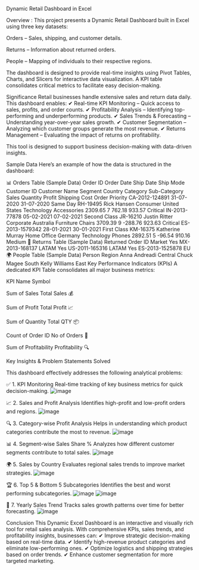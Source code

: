 Dynamic Retail Dashboard in Excel


Overview : 
This project presents a Dynamic Retail Dashboard built in Excel using three key datasets:

Orders – Sales, shipping, and customer details.

Returns – Information about returned orders.

People – Mapping of individuals to their respective regions.

The dashboard is designed to provide real-time insights using Pivot Tables, Charts, and Slicers for interactive data visualization. A KPI table consolidates critical metrics to facilitate easy decision-making.

Significance
Retail businesses handle extensive sales and return data daily. This dashboard enables:
✔ Real-time KPI Monitoring – Quick access to sales, profits, and order counts.
✔ Profitability Analysis – Identifying top-performing and underperforming products.
✔ Sales Trends & Forecasting – Understanding year-over-year sales growth.
✔ Customer Segmentation – Analyzing which customer groups generate the most revenue.
✔ Returns Management – Evaluating the impact of returns on profitability.

This tool is designed to support business decision-making with data-driven insights.

Sample Data
Here’s an example of how the data is structured in the dashboard:

📊 Orders Table (Sample Data)
Order ID	Order Date	Ship Date	Ship Mode	Customer ID	Customer Name	Segment	Country	Category	Sub-Category	Sales	Quantity	Profit	Shipping Cost	Order Priority
CA-2012-124891	31-07-2020	31-07-2020	Same Day	RH-19495	Rick Hansen	Consumer	United States	Technology	Accessories	2309.65	7	762.18	933.57	Critical
IN-2013-77878	05-02-2021	07-02-2021	Second Class	JR-16210	Justin Ritter	Corporate	Australia	Furniture	Chairs	3709.39	9	-288.76	923.63	Critical
ES-2013-1579342	28-01-2021	30-01-2021	First Class	KM-16375	Katherine Murray	Home Office	Germany	Technology	Phones	2892.51	5	-96.54	910.16	Medium
🔄 Returns Table (Sample Data)
Returned	Order ID	Market
Yes	MX-2013-168137	LATAM
Yes	US-2011-165316	LATAM
Yes	ES-2013-1525878	EU
🌍 People Table (Sample Data)
Person	Region
Anna Andreadi	Central
Chuck Magee	South
Kelly Williams	East
Key Performance Indicators (KPIs)
A dedicated KPI Table consolidates all major business metrics:

KPI	Name	Symbol

Sum of Sales	Total Sales	💰

Sum of Profit	Total Profit	📈

Sum of Quantity	Total QTY	📦

Count of Order ID	No of Orders	🛒

Sum of Profitability	Profitability	🔍

Key Insights & Problem Statements Solved

This dashboard effectively addresses the following analytical problems:

✅ 1. KPI Monitoring
Real-time tracking of key business metrics for quick decision-making.
![image](https://github.com/user-attachments/assets/bde4344d-1904-468f-ba48-869c567509ed)

📈 2. Sales and Profit Analysis
Identifies high-profit and low-profit orders and regions.
![image](https://github.com/user-attachments/assets/a7f50af5-963e-4fb7-a636-135841c46334)

🔍 3. Category-wise Profit Analysis
Helps in understanding which product categories contribute the most to revenue.
![image](https://github.com/user-attachments/assets/7b9836e4-8492-4f20-8e08-cfc443361379)

📊 4. Segment-wise Sales Share %
Analyzes how different customer segments contribute to total sales.
![image](https://github.com/user-attachments/assets/6f834ca2-b613-4a60-9835-d8d590f306db)

🌍 5. Sales by Country
Evaluates regional sales trends to improve market strategies.
![image](https://github.com/user-attachments/assets/4a1cf4ba-af80-48c4-b0cb-2d971fcd3d37)

🏆 6. Top 5 & Bottom 5 Subcategories
Identifies the best and worst performing subcategories.
![image](https://github.com/user-attachments/assets/f9318706-4dbd-4c32-bf46-b35958c3cefd)
![image](https://github.com/user-attachments/assets/16c3b8a4-fe66-4552-b1f6-60288a7bc42f)

📆 7. Yearly Sales Trend
Tracks sales growth patterns over time for better forecasting.
![image](https://github.com/user-attachments/assets/b20936af-8de8-49c1-a4a7-68d310e37f53)

Conclusion
This Dynamic Excel Dashboard is an interactive and visually rich tool for retail sales analysis. With comprehensive KPIs, sales trends, and profitability insights, businesses can:
✔ Improve strategic decision-making based on real-time data.
✔ Identify high-revenue product categories and eliminate low-performing ones.
✔ Optimize logistics and shipping strategies based on order trends.
✔ Enhance customer segmentation for more targeted marketing.
